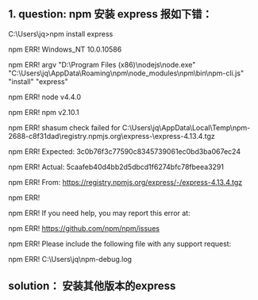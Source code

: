 ## 1. question: npm 安装 express 报如下错： ##
C:\Users\jq>npm install express

npm ERR! Windows_NT 10.0.10586

npm ERR! argv "D:\\Program Files (x86)\\nodejs\\node.exe" "C:\\Users\\jq\\AppData\\Roaming\\npm\\node_modules\\npm\\bin\\npm-cli.js" "install" "express"

npm ERR! node v4.4.0

npm ERR! npm  v2.10.1


npm ERR! shasum check failed for C:\Users\jq\AppData\Local\Temp\npm-2688-c8f31dad\registry.npmjs.org\express\-\express-4.13.4.tgz

npm ERR! Expected: 3c0b76f3c77590c8345739061ec0bd3ba067ec24

npm ERR! Actual:   5caafeb40d4bb2d5dbcd1f6274bfc78fbeea3291

npm ERR! From:     https://registry.npmjs.org/express/-/express-4.13.4.tgz

npm ERR!

npm ERR! If you need help, you may report this error at:

npm ERR!     <https://github.com/npm/npm/issues>

npm ERR! Please include the following file with any support request:

npm ERR! C:\Users\jq\npm-debug.log

## solution： 安装其他版本的express ##

